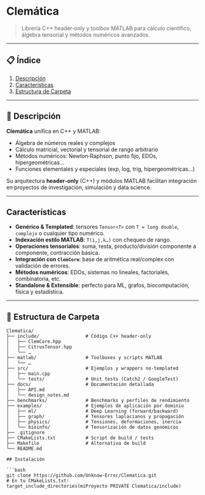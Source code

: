 # Clemática

> Librería C++ header‑only y toolbox MATLAB para cálculo científico, álgebra tensorial y métodos numéricos avanzados.

---

## 📋 Índice

1. [Descripción](#descripción)  
2. [Características](#características)  
3. [Estructura de Carpeta](#estructura-de-carpeta)  

---

## 📝 Descripción

**Clemática** unifica en C++ y MATLAB:

- Álgebra de números reales y complejos  
- Cálculo matricial, vectorial y tensorial de rango arbitrario  
- Métodos numéricos: Newton‑Raphson, punto fijo, EDOs, hipergeométricas…  
- Funciones elementales y especiales (exp, log, trig, hipergeométricas…)  

Su arquitectura **header‑only** (C++) y módulos MATLAB facilitan integración en proyectos de investigación, simulación y data science.

---

##  Características

- **Genérico & Templated**: tensores `Tensor<T>` con `T = long double`, `complejo` o cualquier tipo numérico.  
- **Indexación estilo MATLAB**: `T(i,j,k…)` con chequeo de rango.  
- **Operaciones tensoriales**: suma, resta, producto/división componente a componente, contracción básica.  
- **Integración con `ClemCore`**: base de aritmética real/complex con validación de errores.  
- **Métodos numéricos**: EDOs, sistemas no lineales, factoriales, combinatoria, etc.  
- **Standalone & Extensible**: perfecto para ML, grafos, biocomputación, física y estadística.

---

## 📂 Estructura de Carpeta

```text
Clematica/
├── include/                 # Código C++ header‑only
│   ├── ClemCore.hpp
│   ├── CitrusTensor.hpp
│   └── …  
├── matlab/                  # Toolboxes y scripts MATLAB
│   └── …  
├── src/                     # Ejemplos y wrappers no‑templated
│   ├── main.cpp
│   └── tests/               # Unit tests (Catch2 / GoogleTest)  
├── docs/                    # Documentación detallada
│   ├── API.md  
│   └── design_notes.md  
├── benchmarks/              # Benchmarks y perfiles de rendimiento  
├── examples/                # Ejemplos de aplicación por dominio
│   ├── ml/                  # Deep Learning (forward/backward)  
│   ├── graph/               # Tensores laplacianos y propagación  
│   ├── physics/             # Tensiones, deformaciones, inercia  
│   └── bioinfo/             # Tensorización de datos genómicos  
├── .gitignore  
├── CMakeLists.txt           # Script de build / tests  
├── Makefile                 # Alternativa de build  
└── README.md

## Instalación

```bash
git clone https://github.com/Unknow-Error/Clematica.git
# En tu CMakeLists.txt:
target_include_directories(miProyecto PRIVATE Clematica/include)
```

